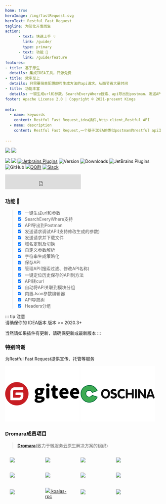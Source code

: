 ```yaml
---
home: true
heroImage: /img/fastRequest.svg
heroText: Restful Fast Request
tagline: 为简化开发而生
action:
      - text: 快速上手 💡
        link: /guide/
        type: primary
      - text: 功能 🚀
        link: /guide/feature
features:
- title: 基于原生
  details: 集成IDEA工具，开源免费
- title: 效率至上
  details: 只需要简单配置即可生成方法的api请求，从而节省大量时间
- title: 功能丰富
  details: 一键生成url和参数、SearchEveryWhere搜索、api导出到postman、发送API请求、下载文件、存储历史请求、域名定制及切换、字符串生成策略化、自定义参数解析、API转curl等
footer: Apache License 2.0 | Copyright © 2021-present Kings

meta:
  - name: keywords
    content: Restful Fast Request,idea插件,http client,Restful API
  - name: description
    content: Restful Fast Request,一个基于IDEA的类似postman的restful api工具包插件,可以根据已有的方法帮助您快速生成url和params,一个API调试工具+API管理工具,支持springmvc、springboot、java-rs

---
```


<a href="https://www.jetbrains.com"><img src="https://resources.jetbrains.com/storage/products/company/brand/logos/jb_beam.svg" width = "10%" /></a>
<a href="https://www.jetbrains.com/idea"><img src="https://resources.jetbrains.com/storage/products/company/brand/logos/IntelliJ_IDEA_icon.svg" width = "10%" /></a>

[![](https://badgen.net/badge/Github/fast-request/21D789?icon=github)](https://github.com/dromara/fast-request)
[![](https://img.shields.io/static/v1?label=Gitee&message=fast-request&color=FF318C&logo=gitee)](https://gitee.com/dromara/fast-request)
[![Jetbrains Plugins][plugin-img]][plugin]
![Version](https://img.shields.io/jetbrains/plugin/v/16988?logo=IntelliJ%20IDEA)
![Downloads](https://img.shields.io/jetbrains/plugin/d/16988?color=FE2857)
![JetBrains Plugins](https://img.shields.io/jetbrains/plugin/r/rating/16988)
![GitHub](https://img.shields.io/github/license/dromara/fast-request?color=087CFA)
[![QQ群](https://img.shields.io/badge/chat-QQ群:754131222-46BC99.svg?logo=Tencent%20QQ)](https://qm.qq.com/cgi-bin/qm/qr?k=1OEJ5QST4zoEUv0x0OvOmC3TUfAIZXAO)
[![Slack](https://img.shields.io/badge/Slack-%23Fast--Request-DD1265?logo=Slack)](https://fastrequest.slack.com)

<iframe frameborder="none" width="245px" height="48px" src="https://plugins.jetbrains.com/embeddable/install/16988"></iframe>

### 功能  :100:

> * [x] 一键生成url和参数
> * [x] SearchEveryWhere支持
> * [x] API导出到Postman
> * [x] 发送请求调试API(支持修改生成的参数)
> * [x] 发送请求并下载文件
> * [x] 域名定制及切换
> * [x] 自定义参数解析
> * [x] 字符串生成策略化
> * [x] 保存API
> * [x] 管理API(搜索过滤、修改API名称)
> * [x] 一键定位历史保存的API到方法
> * [x] API转curl
> * [x] 自动将API关联到模块分组
> * [x] 内置Json参数编辑器
> * [x] API导航树
> * [x] Headers分组


::: tip 注意  
请确保你的 IDEA版本 版本 >= 2020.3+

当然请如果插件有更新，请确保更新成最新版本
:::

### 特别鸣谢

为Restful Fast Request提供宣传、托管等服务

[![](./.vuepress/public/img/org/gitee.svg)](https://gitee.com)
[![](./.vuepress/public/img/org/OSChina.svg)](https://www.oschina.net)

### Dromara成员项目

> [**Dromara**](https://dromara.org/zh/)(致力于微服务云原生解决方案的组织)

<div>
    <div style="width:16%;  padding:15px 15px 15px 15px;display:inline-block">
        <a target="_blank" href="https://hutool.cn/">
        <img height="36px" src="https://cdn.jsdelivr.net/gh/looly/hutool-site/images/hutool.svg"></a>
    </div>
    <div style="width:16%;  padding:15px 15px 15px 15px;display:inline-block">
        <a target="_blank" href="http://forest.dtflyx.com/">
        <img height="36px" src="https://cdn.jsdelivr.net/gh/looly/hutool-site/images/friends/forest.png"></a>
    </div>
    <div style="width:16%; padding:15px 15px 15px 15px; display:inline-block">
    <a target="_blank" href="https://gitee.com/dromara/hmily">
        <img height="36px" src="https://cdn.jsdelivr.net/gh/looly/hutool-site/images/friends/hmily.png"></a>
    </div>

<div style="width:16%; padding:15px 15px 15px 15px; display:inline-block">
    <a target="_blank" href="https://tlog.yomahub.com/">
        <img height="36px" src="https://cdn.jsdelivr.net/gh/looly/hutool-site/images/friends/tlog.png">
    </a>
</div>

<div style="width:16%; padding:15px 15px 15px 15px; display:inline-block">
    <a target="_blank" href="https://gitee.com/dromara/myth">
        <img height="36px" src="https://cdn.jsdelivr.net/gh/looly/hutool-site/images/friends/myth.png">
    </a>
</div>

<div style="width:16%; padding:15px 15px 15px 15px; display:inline-block">
    <a target="_blank" href="https://gitee.com/dromara/Raincat">
        <img height="36px" src="https://cdn.jsdelivr.net/gh/looly/hutool-site/images/friends/raincat.png">
    </a>
</div>

<div style="width:16%; padding:15px 15px 15px 15px; display:inline-block">
    <a target="_blank" href="https://liteflow.yomahub.com/">
        <img height="36px" src="https://cdn.jsdelivr.net/gh/looly/hutool-site/images/friends/liteflow.png">
    </a>
</div>

<div style="width:16%; padding:15px 15px 15px 15px; display:inline-block">
    <a target="_blank" href="https://maxkey.top/">
        <img height="36px" src="https://cdn.jsdelivr.net/gh/looly/hutool-site/images/friends/maxkey.png">
    </a>
</div>

<div style="width:16%; padding:15px 15px 15px 15px; display:inline-block">
    <a target="_blank" href="https://sa-token.dev33.cn/">
        <img height="36px" src="https://cdn.jsdelivr.net/gh/looly/hutool-site/images/friends/sa-token.png">
    </a>
</div>

<div style="width:16%; padding:15px 15px 15px 15px; display:inline-block;">
    <a target="_blank" href="https://gitee.com/dromara/koalas-rpc" style="display:inline-block;vertical-align: middle;"><img height="36px" src="https://cdn.jsdelivr.net/gh/looly/hutool-site/images/friends/koalas-rpc.png">
<span>koalas-rpc</span></a>
</div>

<div style="width:16%; padding:15px 15px 15px 15px; display:inline-block">
    <a target="_blank" href="https://su.usthe.com/"><img height="36px" src="https://cdn.jsdelivr.net/gh/looly/hutool-site/images/friends/sureness.png"></a>
</div>

<div style="width:16%; padding:15px 15px 15px 15px; display:inline-block">
    <a target="_blank" href="https://gitee.com/Apache-ShenYu/incubator-shenyu"><img height="36px" src="https://cdn.jsdelivr.net/gh/looly/hutool-site/images/friends/shenyu.png"></a>
</div>
</div>


[plugin]: https://plugins.jetbrains.com/plugin/16988

[plugin-img]: https://img.shields.io/badge/plugin-Restful_Fast_Request-x.svg?logo=IntelliJ%20IDEA
